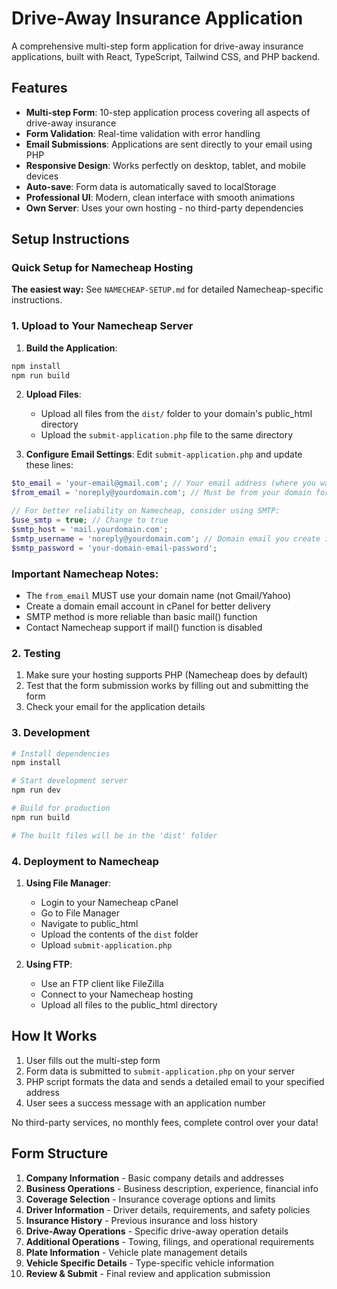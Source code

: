 # Drive-Away Insurance Application

A comprehensive multi-step form application for drive-away insurance applications, built with React, TypeScript, Tailwind CSS, and PHP backend.

## Features

- **Multi-step Form**: 10-step application process covering all aspects of drive-away insurance
- **Form Validation**: Real-time validation with error handling
- **Email Submissions**: Applications are sent directly to your email using PHP
- **Responsive Design**: Works perfectly on desktop, tablet, and mobile devices
- **Auto-save**: Form data is automatically saved to localStorage
- **Professional UI**: Modern, clean interface with smooth animations
- **Own Server**: Uses your own hosting - no third-party dependencies

## Setup Instructions

### Quick Setup for Namecheap Hosting

**The easiest way:** See `NAMECHEAP-SETUP.md` for detailed Namecheap-specific instructions.

### 1. Upload to Your Namecheap Server

1. **Build the Application**:
```bash
npm install
npm run build
```

2. **Upload Files**:
   - Upload all files from the `dist/` folder to your domain's public_html directory
   - Upload the `submit-application.php` file to the same directory

3. **Configure Email Settings**:
   Edit `submit-application.php` and update these lines:
```php
$to_email = 'your-email@gmail.com'; // Your email address (where you want to receive applications)
$from_email = 'noreply@yourdomain.com'; // Must be from your domain for Namecheap

// For better reliability on Namecheap, consider using SMTP:
$use_smtp = true; // Change to true
$smtp_host = 'mail.yourdomain.com';
$smtp_username = 'noreply@yourdomain.com'; // Domain email you create in cPanel
$smtp_password = 'your-domain-email-password';
```

### Important Namecheap Notes:
- The `from_email` MUST use your domain name (not Gmail/Yahoo)
- Create a domain email account in cPanel for better delivery
- SMTP method is more reliable than basic mail() function
- Contact Namecheap support if mail() function is disabled

### 2. Testing

1. Make sure your hosting supports PHP (Namecheap does by default)
2. Test that the form submission works by filling out and submitting the form
3. Check your email for the application details

### 3. Development

```bash
# Install dependencies
npm install

# Start development server
npm run dev

# Build for production
npm run build

# The built files will be in the 'dist' folder
```

### 4. Deployment to Namecheap

1. **Using File Manager**:
   - Login to your Namecheap cPanel
   - Go to File Manager
   - Navigate to public_html
   - Upload the contents of the `dist` folder
   - Upload `submit-application.php`

2. **Using FTP**:
   - Use an FTP client like FileZilla
   - Connect to your Namecheap hosting
   - Upload all files to the public_html directory

## How It Works

1. User fills out the multi-step form
2. Form data is submitted to `submit-application.php` on your server
3. PHP script formats the data and sends a detailed email to your specified address
4. User sees a success message with an application number

No third-party services, no monthly fees, complete control over your data!

## Form Structure

1. **Company Information** - Basic company details and addresses
2. **Business Operations** - Business description, experience, financial info
3. **Coverage Selection** - Insurance coverage options and limits
4. **Driver Information** - Driver details, requirements, and safety policies
5. **Insurance History** - Previous insurance and loss history
6. **Drive-Away Operations** - Specific drive-away operation details
7. **Additional Operations** - Towing, filings, and operational requirements
8. **Plate Information** - Vehicle plate management details
9. **Vehicle Specific Details** - Type-specific vehicle information
10. **Review & Submit** - Final review and application submission